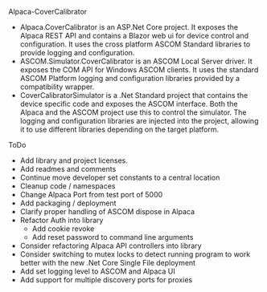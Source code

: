 Alpaca-CoverCalibrator

* Alpaca.CoverCalibrator is an ASP.Net Core project. It exposes the Alpaca REST API and contains a Blazor web ui for device control and configuration. It uses the cross platform ASCOM Standard libraries to provide logging and configuration.
* ASCOM.Simulator.CoverCalibrator is an ASCOM Local Server driver. It exposes the COM API for Windows ASCOM clients. It uses the standard ASCOM Platform logging and configuration libraries provided by a compatibility wrapper.
* CoverCalibratorSimulator is a .Net Standard project that contains the device specific code and exposes the ASCOM interface. Both the Alpaca and the ASCOM project use this to control the simulator. The logging and configuration libraries are injected into the project, allowing it to use different libraries depending on the target platform.

ToDo
* Add library and project licenses.
* Add readmes and comments
* Continue move developer set constants to a central location
* Cleanup code / namespaces
* Change Alpaca Port from test port of 5000
* Add packaging / deployment
* Clarify proper handling of ASCOM dispose in Alpaca
* Refactor Auth into library
  * Add cookie revoke
  * Add reset password to command line arguments
* Consider refactoring Alpaca API controllers into library
* Consider switching to mutex locks to detect running program to work better with the new .Net Core Single File deployment
* Add set logging level to ASCOM and Alpaca UI
* Add support for multiple discovery ports for proxies